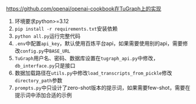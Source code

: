 https://github.com/openai/openai-cookbook在TuGraph上的实现
1. 环境要求python>=3.12
2. `pip install -r requirements.txt`安装依赖
3. `python all.py`运行完整代码
4. `.env`中配置`api_key`，默认使用百炼平台api，如果需要使用别的api，需要修改`config.py`中`BASE_URL`
5. `TuGraph`用户名、密码、数据库设置在`tugraph_api.py`中修改，`db_interface.py`只是接口
6. 数据加载路径在`utils.py`中修改`load_transcripts_from_pickle`修改`directory_path`参数
7. `prompts.py`中只设计了zero-shot版本的提示词，如果需要few-shot，需要在提示词中添加合适的示例